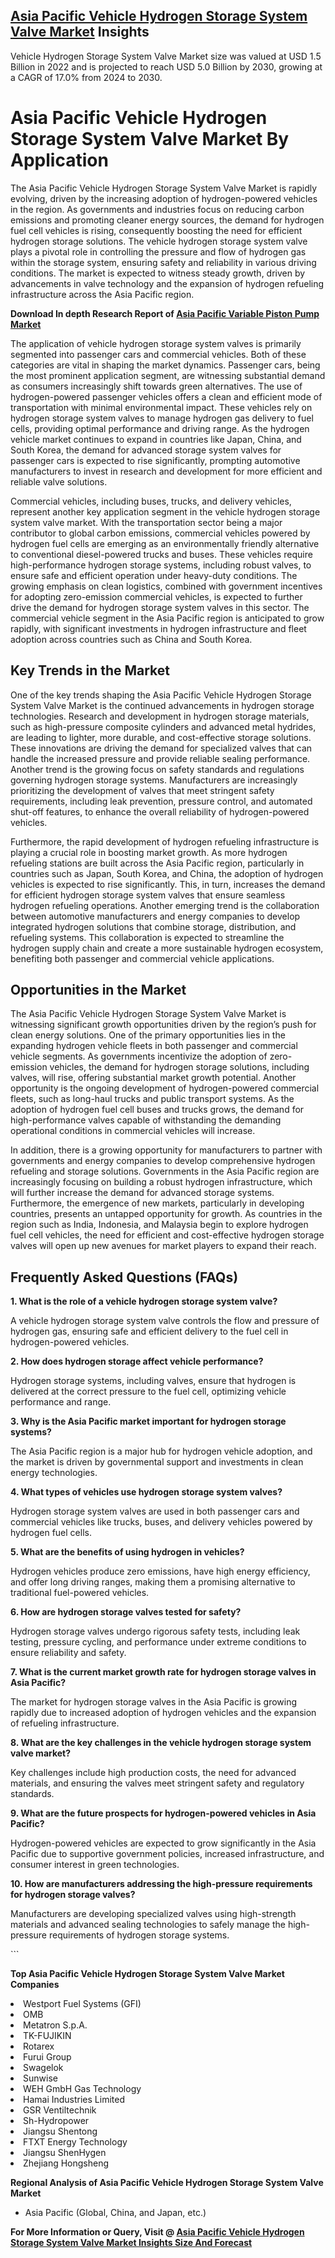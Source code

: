 <h2><a href="https://www.verifiedmarketreports.com/download-sample/?rid=234512&amp;utm_source=Github-Feb&amp;utm_medium=225" target="_blank">Asia Pacific Vehicle Hydrogen Storage System Valve Market</a> Insights</h2><p>Vehicle Hydrogen Storage System Valve Market size was valued at USD 1.5 Billion in 2022 and is projected to reach USD 5.0 Billion by 2030, growing at a CAGR of 17.0% from 2024 to 2030.</p><p><h1>Asia Pacific Vehicle Hydrogen Storage System Valve Market By Application</h1> <p>The Asia Pacific Vehicle Hydrogen Storage System Valve Market is rapidly evolving, driven by the increasing adoption of hydrogen-powered vehicles in the region. As governments and industries focus on reducing carbon emissions and promoting cleaner energy sources, the demand for hydrogen fuel cell vehicles is rising, consequently boosting the need for efficient hydrogen storage solutions. The vehicle hydrogen storage system valve plays a pivotal role in controlling the pressure and flow of hydrogen gas within the storage system, ensuring safety and reliability in various driving conditions. The market is expected to witness steady growth, driven by advancements in valve technology and the expansion of hydrogen refueling infrastructure across the Asia Pacific region. <p><strong>Download In depth Research Report of <a href="https://www.verifiedmarketreports.com/download-sample/?rid=236118&amp;utm_source=Pulse-Dec&amp;utm_medium=225" target="_blank">Asia Pacific Variable Piston Pump Market</a></strong></p></p> <p>The application of vehicle hydrogen storage system valves is primarily segmented into passenger cars and commercial vehicles. Both of these categories are vital in shaping the market dynamics. Passenger cars, being the most prominent application segment, are witnessing substantial demand as consumers increasingly shift towards green alternatives. The use of hydrogen-powered passenger vehicles offers a clean and efficient mode of transportation with minimal environmental impact. These vehicles rely on hydrogen storage system valves to manage hydrogen gas delivery to fuel cells, providing optimal performance and driving range. As the hydrogen vehicle market continues to expand in countries like Japan, China, and South Korea, the demand for advanced storage system valves for passenger cars is expected to rise significantly, prompting automotive manufacturers to invest in research and development for more efficient and reliable valve solutions.</p> <p>Commercial vehicles, including buses, trucks, and delivery vehicles, represent another key application segment in the vehicle hydrogen storage system valve market. With the transportation sector being a major contributor to global carbon emissions, commercial vehicles powered by hydrogen fuel cells are emerging as an environmentally friendly alternative to conventional diesel-powered trucks and buses. These vehicles require high-performance hydrogen storage systems, including robust valves, to ensure safe and efficient operation under heavy-duty conditions. The growing emphasis on clean logistics, combined with government incentives for adopting zero-emission commercial vehicles, is expected to further drive the demand for hydrogen storage system valves in this sector. The commercial vehicle segment in the Asia Pacific region is anticipated to grow rapidly, with significant investments in hydrogen infrastructure and fleet adoption across countries such as China and South Korea.</p> <h2>Key Trends in the Market</h2> <p>One of the key trends shaping the Asia Pacific Vehicle Hydrogen Storage System Valve Market is the continued advancements in hydrogen storage technologies. Research and development in hydrogen storage materials, such as high-pressure composite cylinders and advanced metal hydrides, are leading to lighter, more durable, and cost-effective storage solutions. These innovations are driving the demand for specialized valves that can handle the increased pressure and provide reliable sealing performance. Another trend is the growing focus on safety standards and regulations governing hydrogen storage systems. Manufacturers are increasingly prioritizing the development of valves that meet stringent safety requirements, including leak prevention, pressure control, and automated shut-off features, to enhance the overall reliability of hydrogen-powered vehicles.</p> <p>Furthermore, the rapid development of hydrogen refueling infrastructure is playing a crucial role in boosting market growth. As more hydrogen refueling stations are built across the Asia Pacific region, particularly in countries such as Japan, South Korea, and China, the adoption of hydrogen vehicles is expected to rise significantly. This, in turn, increases the demand for efficient hydrogen storage system valves that ensure seamless hydrogen refueling operations. Another emerging trend is the collaboration between automotive manufacturers and energy companies to develop integrated hydrogen solutions that combine storage, distribution, and refueling systems. This collaboration is expected to streamline the hydrogen supply chain and create a more sustainable hydrogen ecosystem, benefiting both passenger and commercial vehicle applications.</p> <h2>Opportunities in the Market</h2> <p>The Asia Pacific Vehicle Hydrogen Storage System Valve Market is witnessing significant growth opportunities driven by the region’s push for clean energy solutions. One of the primary opportunities lies in the expanding hydrogen vehicle fleets in both passenger and commercial vehicle segments. As governments incentivize the adoption of zero-emission vehicles, the demand for hydrogen storage solutions, including valves, will rise, offering substantial market growth potential. Another opportunity is the ongoing development of hydrogen-powered commercial fleets, such as long-haul trucks and public transport systems. As the adoption of hydrogen fuel cell buses and trucks grows, the demand for high-performance valves capable of withstanding the demanding operational conditions in commercial vehicles will increase.</p> <p>In addition, there is a growing opportunity for manufacturers to partner with governments and energy companies to develop comprehensive hydrogen refueling and storage solutions. Governments in the Asia Pacific region are increasingly focusing on building a robust hydrogen infrastructure, which will further increase the demand for advanced storage systems. Furthermore, the emergence of new markets, particularly in developing countries, presents an untapped opportunity for growth. As countries in the region such as India, Indonesia, and Malaysia begin to explore hydrogen fuel cell vehicles, the need for efficient and cost-effective hydrogen storage valves will open up new avenues for market players to expand their reach.</p> <h2>Frequently Asked Questions (FAQs)</h2> <p><strong>1. What is the role of a vehicle hydrogen storage system valve?</strong></p> <p>A vehicle hydrogen storage system valve controls the flow and pressure of hydrogen gas, ensuring safe and efficient delivery to the fuel cell in hydrogen-powered vehicles.</p> <p><strong>2. How does hydrogen storage affect vehicle performance?</strong></p> <p>Hydrogen storage systems, including valves, ensure that hydrogen is delivered at the correct pressure to the fuel cell, optimizing vehicle performance and range.</p> <p><strong>3. Why is the Asia Pacific market important for hydrogen storage systems?</strong></p> <p>The Asia Pacific region is a major hub for hydrogen vehicle adoption, and the market is driven by governmental support and investments in clean energy technologies.</p> <p><strong>4. What types of vehicles use hydrogen storage system valves?</strong></p> <p>Hydrogen storage system valves are used in both passenger cars and commercial vehicles like trucks, buses, and delivery vehicles powered by hydrogen fuel cells.</p> <p><strong>5. What are the benefits of using hydrogen in vehicles?</strong></p> <p>Hydrogen vehicles produce zero emissions, have high energy efficiency, and offer long driving ranges, making them a promising alternative to traditional fuel-powered vehicles.</p> <p><strong>6. How are hydrogen storage valves tested for safety?</strong></p> <p>Hydrogen storage valves undergo rigorous safety tests, including leak testing, pressure cycling, and performance under extreme conditions to ensure reliability and safety.</p> <p><strong>7. What is the current market growth rate for hydrogen storage valves in Asia Pacific?</strong></p> <p>The market for hydrogen storage valves in the Asia Pacific is growing rapidly due to increased adoption of hydrogen vehicles and the expansion of refueling infrastructure.</p> <p><strong>8. What are the key challenges in the vehicle hydrogen storage system valve market?</strong></p> <p>Key challenges include high production costs, the need for advanced materials, and ensuring the valves meet stringent safety and regulatory standards.</p> <p><strong>9. What are the future prospects for hydrogen-powered vehicles in Asia Pacific?</strong></p> <p>Hydrogen-powered vehicles are expected to grow significantly in the Asia Pacific due to supportive government policies, increased infrastructure, and consumer interest in green technologies.</p> <p><strong>10. How are manufacturers addressing the high-pressure requirements for hydrogen storage valves?</strong></p> <p>Manufacturers are developing specialized valves using high-strength materials and advanced sealing technologies to safely manage the high-pressure requirements of hydrogen storage systems.</p> ```</p><p><strong>Top Asia Pacific Vehicle Hydrogen Storage System Valve Market Companies</strong></p><div data-test-id=""><p><li>Westport Fuel Systems (GFI)</li><li> OMB</li><li> Metatron S.p.A.</li><li> TK-FUJIKIN</li><li> Rotarex</li><li> Furui Group</li><li> Swagelok</li><li> Sunwise</li><li> WEH GmbH Gas Technology</li><li> Hamai Industries Limited</li><li> GSR Ventiltechnik</li><li> Sh-Hydropower</li><li> Jiangsu Shentong</li><li> FTXT Energy Technology</li><li> Jiangsu ShenHygen</li><li> Zhejiang Hongsheng</li></p><div><strong>Regional Analysis of&nbsp;Asia Pacific Vehicle Hydrogen Storage System Valve Market</strong></div><ul><li dir="ltr"><p dir="ltr">Asia Pacific (Global, China, and Japan, etc.)</p></li></ul><p><strong>For More Information or Query, Visit @&nbsp;</strong><strong><a href="https://www.verifiedmarketreports.com/product/vehicle-hydrogen-storage-system-valve-market/?utm_source=Github-Feb&amp;utm_medium=225" target="_blank">Asia Pacific Vehicle Hydrogen Storage System Valve Market Insights Size And Forecast</a></strong></p></div><h2>&nbsp;</h2><div data-test-id="">&nbsp;</div>
